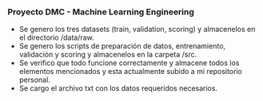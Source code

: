 ### Proyecto DMC - Machine Learning Engineering
- Se genero los tres datasets (train, validation, scoring) y almacenelos en el directorio /data/raw.
- Se genero los scripts de preparación de datos, entrenamiento, validación y scoring y almacenelos en la carpeta /src.
- Se verifico que todo funcione correctamente y almacene todos los elementos mencionados y esta actualmente subido a mi repositorio personal.
- Se cargo el archivo txt con los datos requeridos necesarios.
